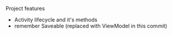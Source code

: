 Project features

- Activity lifecycle and it's methods
- remember Saveable (replaced with ViewModel in this commit)